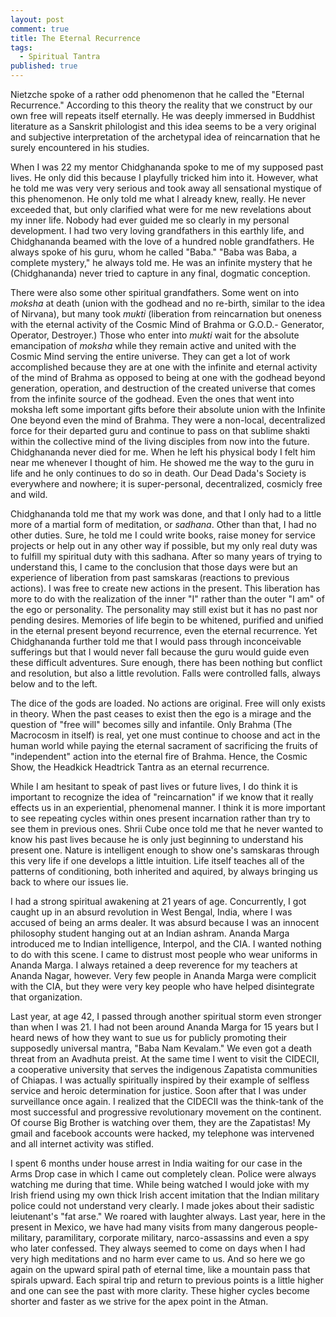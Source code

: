 ```yaml
---
layout: post
comment: true
title: The Eternal Recurrence
tags: 
  - Spiritual Tantra
published: true
---
```















Nietzche spoke of a rather odd phenomenon that he called the "Eternal Recurrence."  According to this theory the reality that we construct by our own free will repeats itself eternally.  He was deeply immersed in Buddhist literature as a Sanskrit philologist and this idea seems to be a very original and subjective interpretation of the archetypal idea of reincarnation that he surely encountered in his studies. 

When I was 22 my mentor Chidghananda spoke to me of my supposed past lives.  He only did this because I playfully tricked him into it.  However, what he told me was very very serious and took away all sensational mystique of this phenomenon.  He only told me what I already knew, really.  He never exceeded that, but only clarified what were for me new revelations about my inner life.  Nobody had ever guided me so clearly in my personal development.  I had two very loving grandfathers in this earthly life, and Chidghananda beamed with the love of a hundred noble grandfathers.    He always spoke of his guru, whom he called "Baba."  "Baba was Baba, a complete mystery," he always told me.  He was an infinite mystery that he (Chidghananda) never tried to capture in any final, dogmatic conception.  

There were also some other spiritual grandfathers.  Some went on into _moksha_ at death (union with the godhead and no re-birth, similar to the idea of Nirvana), but many took _mukti_ (liberation from reincarnation but oneness with the eternal activity of the Cosmic Mind of Brahma or G.O.D.- Generator, Operator, Destroyer.) Those who enter into _mukti_ wait for the absolute emancipation of _moksha_ while they remain active and united with the Cosmic Mind serving the entire universe. They can get a lot of work accomplished because they are at one with the infinite and eternal activity of the mind of Brahma as opposed to being at one with the godhead beyond generation, operation, and destruction of the created universe that comes from the infinite source of the godhead.  Even the ones that went into moksha left some important gifts before their absolute union with the Infinite One beyond even the mind of Brahma.  They were a non-local, decentralized force for their departed guru and continue to pass on that sublime shakti within the collective mind of the living disciples from now into the future.  Chidghananda never died for me.  When he left his physical body I felt him near me whenever I thought of him.  He showed me the way to the guru in life and he only continues to do so in death.  Our Dead Dada's Society is everywhere and nowhere; it is super-personal, decentralized, cosmicly free and wild.

Chidghananda told me that my work was done, and that I only had to a little more of a martial form of meditation, or _sadhana_.  Other than that, I had no other duties.  Sure, he told me I could write books, raise money for service projects or help out in any other way if possible, but my only real duty was to fulfill my spiritual duty with this sadhana.  After so many years of trying to understand this, I came to the conclusion that those days were but an experience of liberation from past samskaras (reactions to previous actions).  I was free to create new actions in the present.  This liberation has more to do with the realization of the inner "I" rather than the outer "I am" of the ego or personality.  The personality may still exist but it has no past nor pending desires.  Memories of life begin to be whitened, purified and unified in the eternal present beyond recurrence, even the eternal recurrence.  Yet Chidghananda further told me that I would pass through inconceivable sufferings but that I would never fall because the guru would guide even these difficult adventures.  Sure enough, there has been nothing but conflict and resolution, but also a little revolution.  Falls were controlled falls, always below and to the left.  

The dice of the gods are loaded.  No actions are original.  Free will only exists in theory.  When the past ceases to exist then the ego is a mirage and the question of "free will" becomes silly and infantile.  Only Brahma (The Macrocosm in itself) is real, yet one must continue to choose and act in the human world while paying the eternal sacrament of sacrificing the fruits of "independent" action into the eternal fire of Brahma.  Hence, the Cosmic Show, the Headkick Headtrick Tantra as an eternal recurrence.

While I am hesitant to speak of past lives or future lives, I do think it is important to recognize the idea of "reincarnation" if we know that it really effects us in an experiential, phenomenal manner.  I think it is more important to see repeating cycles within ones present incarnation rather than try to see them in previous ones.  Shrii Cube once told me that he never wanted to know his past lives because he is only just beginning to understand his present one.  Nature is intelligent enough to show one's samskaras through this very life if one develops a little intuition.  Life itself teaches all of the patterns of conditioning, both inherited and aquired, by always bringing us back to where our issues lie.  

I had a strong spiritual awakening at 21 years of age.  Concurrently, I got caught up in an absurd revolution in West Bengal, India, where I was accused of being an arms dealer.  It was absurd because I was an innocent philosophy student hanging out at an Indian ashram.  Ananda Marga introduced me to Indian intelligence, Interpol, and the CIA.  I wanted nothing to do with this scene.  I came to distrust most people who wear uniforms in Ananda Marga.  I always retained a deep reverence for my teachers at Ananda Nagar, however.  Very few people in Ananda Marga were complicit with the CIA, but they were very key people who have helped disintegrate that organization.

Last year, at age 42, I passed through another spiritual storm even stronger than when I was 21.  I had not been around Ananda Marga for 15 years but I heard news of how they want to sue us for publicly promoting their supposedly universal mantra, "Baba Nam Kevalam."  We even got a death threat from an Avadhuta preist.  At the same time I went to visit the CIDECII, a cooperative university that serves the indigenous Zapatista communities of Chiapas.   I was actually spiritually inspired by their example of selfless service and heroic determination for justice.  Soon after that I was under surveillance once again.  I realized that the CIDECII was the think-tank of the most successful and progressive revolutionary movement on the continent.  Of course Big Brother is watching over them, they are the Zapatistas! My gmail and facebook accounts were hacked, my telephone was intervened and all internet activity was stifled.   

I spent 6 months under house arrest in India waiting for our case in the Arms Drop case in which I came out completely clean.  Police were always watching me during that time.  While being watched I would joke with my Irish friend using my own thick Irish accent imitation that the Indian military police could not understand very clearly.  I made jokes about their sadistic leiutenant's "fat arse."  We roared with laughter always.  Last year, here in the present in Mexico, we have had many visits from many dangerous people- military, paramilitary, corporate military, narco-assassins and even a spy who later confessed.  They always seemed to come on days when I had very high meditations and no harm ever came to us.  And so here we go again on the upward spiral path of eternal time, like a mountain pass that spirals upward.  Each spiral trip and return to previous points is a little higher and one can see the past with more clarity.  These higher cycles become shorter and faster as we strive for the apex point in the Atman.
